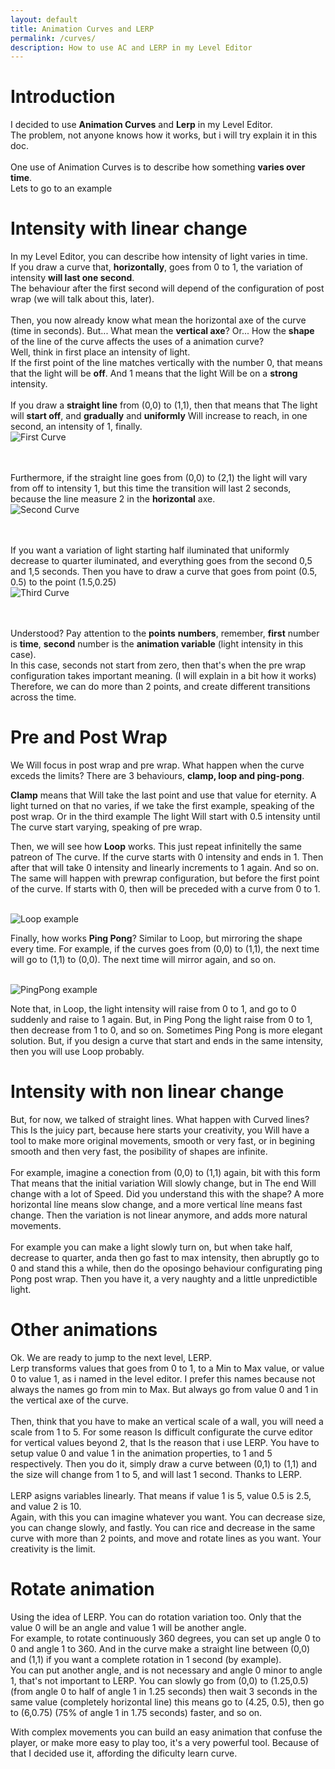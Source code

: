 ```yaml
---
layout: default
title: Animation Curves and LERP
permalink: /curves/
description: How to use AC and LERP in my Level Editor
---
```


# Introduction

I decided to use **Animation Curves** and **Lerp** in my Level Editor.
<br/>The problem, not anyone knows how it works, but i will try explain it in this doc.
<br/><br/>
One use of Animation Curves is to describe how something **varies over time**.
<br/>Lets to go to an example

# Intensity with linear change

In my Level Editor, you can describe how intensity of light varies in time.
<br/>If you draw a curve that, **horizontally**, goes from 0 to 1, the variation of intensity **will last one second**. 
<br/>The behaviour after the first second will depend of the configuration of post wrap (we will talk about this, later).
<br/><br/>
Then, you now already know what mean the horizontal axe of the curve (time in seconds).
But... What mean the **vertical axe**? Or... How the **shape** of the line of the curve affects the uses of a animation curve? 
<br/>Well, think in first place an intensity of light. 
<br/>If the first point of the line matches vertically with the number 0, that means that the light will be **off**. And 1 means that the light Will be on a **strong** intensity. 
<br/><br/>If you draw a **straight line** from (0,0) to (1,1), then that means that The light will **start off**, and **gradually** and **uniformly** Will increase to reach, in one second, an intensity of 1, finally.
<br/>![First Curve](./curve1.png "Local Image")

<br/><br/>Furthermore, if the straight line goes from (0,0) to (2,1) the light will vary from off to intensity 1, but this time the transition will last 2 seconds, because the line measure 2 in the **horizontal** axe.
<br/>![Second Curve](./curve2.png "Local Image")

<br/><br/>If you want a variation of light starting half iluminated that uniformly decrease to quarter iluminated, and everything goes from the second 0,5 and 1,5 seconds. Then you have to draw a curve that goes from point (0.5, 0.5) to the point (1.5,0.25) 
<br/>![Third Curve](./curve3.png "Local Image")

<br/><br/>Understood? Pay attention to the **points** **numbers**, remember, **first** number is **time**, **second** number is the **animation variable** (light intensity in this case).
<br/>In this case, seconds not start from zero, then that's when the pre wrap configuration takes important meaning. (I will explain in a bit how it works)
<br/>Therefore, we can do more than 2 points, and create different transitions across the time.

# Pre and Post Wrap

We Will focus in post wrap and pre wrap. What happen when the curve exceds the limits? There are 3 behaviours, **clamp, loop and ping-pong**.

**Clamp** means that Will take the last point and use that value for eternity. A light turned on that no varies, if we take the first example, speaking of the post wrap.
Or in the third example The light Will start with 0.5 intensity until The curve start varying, speaking of pre wrap.

Then, we will see how **Loop** works. This just repeat infinitelly the same patreon of The curve. If the curve starts with 0 intensity and ends in 1. Then after that will take 0 intensity and linearly increments to 1 again. And so on.
The same will happen with prewrap configuration, but before the first point of the curve. If starts with 0, then will be preceded with a curve from 0 to 1.

<br/>![Loop example](./loop.gif "Local Image")

Finally, how works **Ping Pong**? Similar to Loop, but mirroring the shape every time. For example, if the curves goes from (0,0) to (1,1), the next time will go to (1,1) to (0,0). The next time will mirror again, and so on.

<br/>![PingPong example](./pingpong.gif "Local Image")

Note that, in Loop, the light intensity will raise from 0 to 1, and go to 0 suddenly and raise to 1 again.
But, in Ping Pong the light raise from 0 to 1, then decrease from 1 to 0, and so on.
Sometimes Ping Pong is more elegant solution.
But, if you design a curve that start and ends in the same intensity, then you will use Loop probably.

# Intensity with non linear change

But, for now, we talked of straight lines. What happen with Curved lines? 
<br/>This Is the juicy part, because here starts your creativity, you Will have a tool to make more original movements, smooth or very fast, or in begining smooth and then very fast, the posibility of shapes are infinite.
<br/><br/>
For example, imagine a conection from (0,0) to (1,1) again, bit with this form
<br/>That means that the initial variation Will slowly change, but in The end Will change with a lot of Speed. Did you understand this with the shape? A more horizontal líne means slow change, and a more vertical líne means fast change. Then the variation is not linear anymore, and adds more natural movements.
<br/><br/>For example you can make a light slowly turn on, but when take half, decrease to quarter, anda then go fast to max intensity, then abruptly go to 0 and stand this a while, then do the oposingo behaviour configurating ping Pong post wrap. Then you have it, a very naughty and a little unpredictible light.

# Other animations

Ok. We are ready to jump to the next level, LERP.
<br/>Lerp transforms values that goes from 0 to 1, to a Min to Max value, or value 0 to value 1, as i named in the level editor. I prefer this names because not always the names go from min to Max. But always go from value 0 and 1 in the vertical axe of the curve.
<br/><br/>
Then, think that you have to make an vertical scale of a wall, you will need a scale from 1 to 5. For some reason Is difficult configurate the curve editor for vertical values beyond 2, that Is the reason that i use LERP. You have to setup value 0 and value 1 in the animation properties, to 1 and 5 respectively.
Then you do it, simply draw a curve between (0,1) to (1,1) and the size will change from 1 to 5, and will last 1 second. Thanks to LERP.
<br/><br/>LERP asigns variables linearly. That means if value 1 is 5, value 0.5 is 2.5, and value 2 is 10.
<br/>Again, with this you can imagine whatever you want. You can decrease size, you can change slowly, and fastly. You can rice and decrease in the same curve with more than 2 points, and move and rotate lines as you want. Your creativity is the limit.

# Rotate animation

Using the idea of LERP. You can do rotation variation too. Only that the value 0 will be an angle and value 1 will be another angle.
<br/>For example, to rotate continuously 360 degrees, you can set up angle 0 to 0 and angle 1 to 360. And in the curve make a straight line between (0,0) and (1,1) if you want a complete rotation in 1 second (by example).
<br/>You can put another angle, and is not necessary and angle 0 minor to angle 1, that's not important to LERP. You can slowly go from (0,0) to (1.25,0.5) (from angle 0 to half of angle 1 in 1.25 seconds) then wait 3 seconds in the same value (completely horizontal line) this means go to (4.25, 0.5), then go to (6,0.75) (75% of angle 1 in 1.75 seconds) faster, and so on.

With complex movements you can build an easy animation that confuse the player, or make more easy to play too, it's a very powerful tool. Because of that I decided use it, affording the dificulty learn curve.

